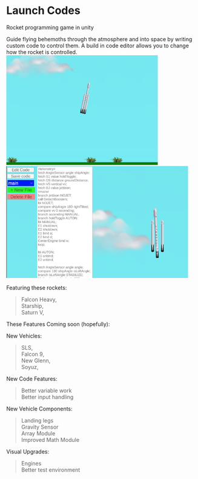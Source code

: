 # Launch Codes
Rocket programming game in unity
  
Guide flying behemoths through the atmosphere and into space by writing custom code to control them. A build in code editor allows you to change how the rocket is controlled.   
  <img src = "/Assets/IMG/Promo/Falcon Heavy.png" width = "400"> 
  <img src = "/Assets/IMG/Promo/Code.png" width = "480">   

Featuring these rockets:  
>Falcon Heavy,  
Starship,  
Saturn V,
>  
These Features Coming soon (hopefully):  
  
New Vehicles:  
>SLS,  
Falcon 9,   
New Glenn,  
Soyuz,  
  
New Code Features:  
>Better variable work  
Better input handling  
  
New Vehicle Components:  
>Landing legs  
Gravity Sensor  
Array Module  
Improved Math Module  
  
Visual Upgrades:  
>Engines  
Better test environment  
  
